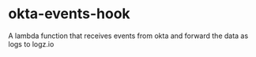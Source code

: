 # okta-events-hook
A lambda function that receives events from okta and forward the data as logs to logz.io
